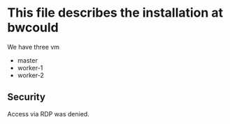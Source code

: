 # This file describes the installation at bwcould

We have three vm
* master
* worker-1
* worker-2

## Security
Access via RDP was denied.
